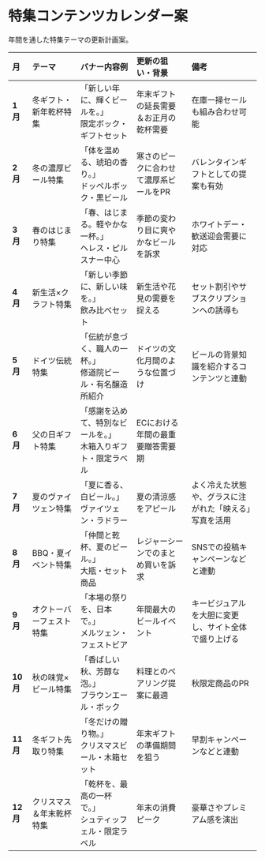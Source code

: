 # 特集コンテンツカレンダー案

年間を通した特集テーマの更新計画案。

| 月 | テーマ | バナー内容例 | 更新の狙い・背景 | 備考 |
| :--- | :--- | :--- | :--- | :--- |
| **1月** | 冬ギフト・新年乾杯特集 | 「新しい年に、輝くビールを。」<br>限定ボック・ギフトセット | 年末ギフトの延長需要＆お正月の乾杯需要 | 在庫一掃セールも組み合わせ可能 |
| **2月** | 冬の濃厚ビール特集 | 「体を温める、琥珀の香り。」<br>ドッペルボック・黒ビール | 寒さのピークに合わせて濃厚系ビールをPR | バレンタインギフトとしての提案も有効 |
| **3月** | 春のはじまり特集 | 「春、はじまる。軽やかな一杯。」<br>ヘレス・ピルスナー中心 | 季節の変わり目に爽やかなビールを訴求 | ホワイトデー・歓送迎会需要に対応 |
| **4月** | 新生活×クラフト特集 | 「新しい季節に、新しい味を。」<br>飲み比べセット | 新生活や花見の需要を捉える | セット割引やサブスクリプションへの誘導も |
| **5月** | ドイツ伝統特集 | 「伝統が息づく、職人の一杯。」<br>修道院ビール・有名醸造所紹介 | ドイツの文化月間のような位置づけ | ビールの背景知識を紹介するコンテンツと連動 |
| **6月** | 父の日ギフト特集 | 「感謝を込めて、特別なビールを。」<br>木箱入りギフト・限定ラベル | ECにおける年間の最重要贈答需要期 | |
| **7月** | 夏のヴァイツェン特集 | 「夏に香る、白ビール。」<br>ヴァイツェン・ラドラー | 夏の清涼感をアピール | よく冷えた状態や、グラスに注がれた「映える」写真を活用 |
| **8月** | BBQ・夏イベント特集 | 「仲間と乾杯、夏のビール。」<br>大瓶・セット商品 | レジャーシーンでのまとめ買いを訴求 | SNSでの投稿キャンペーンなどと連動 |
| **9月** | オクトーバーフェスト特集 | 「本場の祭りを、日本で。」<br>メルツェン・フェストビア | 年間最大のビールイベント | キービジュアルを大胆に変更し、サイト全体で盛り上げる |
| **10月** | 秋の味覚×ビール特集 | 「香ばしい秋、芳醇な泡。」<br>ブラウンエール・ボック | 料理とのペアリング提案に最適 | 秋限定商品のPR |
| **11月** | 冬ギフト先取り特集 | 「冬だけの贈り物。」<br>クリスマスビール・木箱セット | 年末ギフトの準備期間を狙う | 早割キャンペーンなどと連動 |
| **12月** | クリスマス＆年末乾杯特集 | 「乾杯を、最高の一杯で。」<br>シュティッフェル・限定ラベル | 年末の消費ピーク | 豪華さやプレミアム感を演出 |
